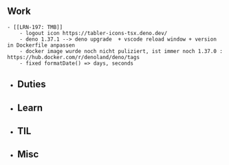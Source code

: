 ## Work
	- [[LRN-197: TMB]]
		- logout icon https://tabler-icons-tsx.deno.dev/
		- deno 1.37.1 --> deno upgrade  + vscode reload window + version in Dockerfile anpassen
		- docker image wurde noch nicht puliziert, ist immer noch 1.37.0 : https://hub.docker.com/r/denoland/deno/tags
		- fixed formatDate() => days, seconds
- ## Duties
- ## Learn
- ## TIL
- ## Misc